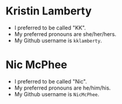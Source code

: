 # Kristin Lamberty

* I preferred to be called "KK".
* My preferred pronouns are she/her/hers.
* My Github username is `kklamberty`.

# Nic McPhee

* I preferred to be called "Nic".
* My preferred pronouns are he/him/his.
* My Github username is `NicMcPhee`.
